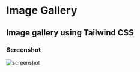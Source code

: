 # Image Gallery
## Image gallery using Tailwind CSS
### Screenshot
![screenshot](https://github.com/Sumant64/image-gallery/assets/95896943/b51da331-d226-46b7-b7f8-7c6bb3ff0cf7)
